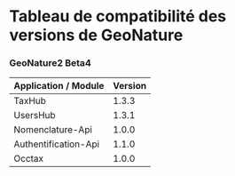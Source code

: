 # Tableau de compatibilité des versions de GeoNature


### GeoNature2 Beta4

Application / Module | Version
----------- | ----------------
TaxHub | 1.3.3
UsersHub | 1.3.1
Nomenclature-Api | 1.0.0
Authentification-Api | 1.1.0
Occtax | 1.0.0

